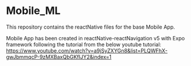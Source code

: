 # Mobile_ML
This repository contains the reactNative files for the base Mobile App.

Mobile App has been created in reactNative-reactNavigation v5 with Expo framework following the tutorial from the below youtube tutorial: https://www.youtube.com/watch?v=a9jSyZXYGn8&list=PLQWFhX-gwJbmmqcP-9zMXBaxQbGKfIJY2&index=1

